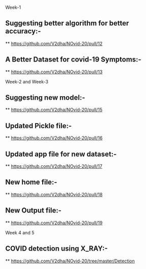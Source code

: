 Week-1

## Suggesting better algorithm for better accuracy:-

  ** https://github.com/V2dha/NOvid-20/pull/12


## A Better Dataset for covid-19 Symptoms:-

  ** https://github.com/V2dha/NOvid-20/pull/13


Week-2 and Week-3


## Suggesting new model:-

  ** https://github.com/V2dha/NOvid-20/pull/15  


## Updated Pickle file:-

  ** https://github.com/V2dha/NOvid-20/pull/16


## Updated app file for new dataset:-

  ** https://github.com/V2dha/NOvid-20/pull/17


## New home file:-

  ** https://github.com/V2dha/NOvid-20/pull/18

## New Output file:-

 ** https://github.com/V2dha/NOvid-20/pull/19

Week 4 and 5

## COVID detection using X_RAY:-

  ** https://github.com/V2dha/NOvid-20/tree/master/Detection
